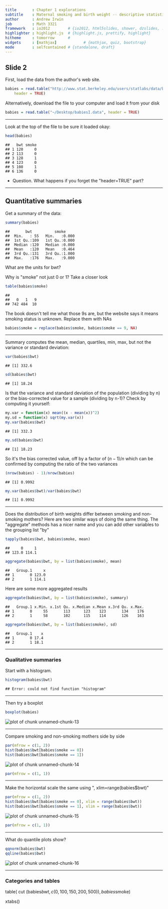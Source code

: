 ```yaml
---
title       : Chapter 1 explorations
subtitle    : Maternal smoking and birth weight -- descriptive statistics
author      : Andrew Irwin
job         : Math 3321
framework   : io2012        # {io2012, html5slides, shower, dzslides, ...}
highlighter : highlight.js  # {highlight.js, prettify, highlight}
hitheme     : tomorrow      # 
widgets     : [mathjax]            # {mathjax, quiz, bootstrap}
mode        : selfcontained # {standalone, draft}
---
```


## Slide 2

First, load the data from the author's web site.



```r
babies = read.table("http://www.stat.berkeley.edu/users/statlabs/data/babiesI.data", 
    header = TRUE)
```




Alternatively, download the file to your computer and load it from your disk


```r
babies = read.table("~/Desktop/babiesI.data", header = TRUE)
```




---
Look at the top of the file to be sure it loaded okay:


```r
head(babies)
```

```
##   bwt smoke
## 1 120     0
## 2 113     0
## 3 128     1
## 4 123     0
## 5 108     1
## 6 136     0
```




* Question. What happens if you forget the "header=TRUE" part?

----
## Quantitative summaries

Get a summary of the data:


```r
summary(babies)
```

```
##       bwt          smoke      
##  Min.   : 55   Min.   :0.000  
##  1st Qu.:109   1st Qu.:0.000  
##  Median :120   Median :0.000  
##  Mean   :120   Mean   :0.464  
##  3rd Qu.:131   3rd Qu.:1.000  
##  Max.   :176   Max.   :9.000  
```



What are the units for bwt?

Why is "smoke" not just 0 or 1? Take a closer look


```r
table(babies$smoke)
```

```
## 
##   0   1   9 
## 742 484  10 
```




The book doesn't tell me what those 9s are, but the website says it means smoking status is unknown. Replace them with NAs


```r
babies$smoke = replace(babies$smoke, babies$smoke == 9, NA)
```




---
Summary computes the mean, median, quartiles, min, max, but not the variance or standard deviation:


```r
var(babies$bwt)
```

```
## [1] 332.6
```

```r
sd(babies$bwt)
```

```
## [1] 18.24
```




Is that the variance and standard deviation of the population (dividing by n) or the bias-corrected value for a sample (dividing by n-1)? Check by computing it yourself:


```r
my.var = function(x) mean((x - mean(x))^2)
my.sd = function(x) sqrt(my.var(x))
my.var(babies$bwt)
```

```
## [1] 332.3
```

```r
my.sd(babies$bwt)
```

```
## [1] 18.23
```



So it's the bias corrected value, off by a factor of $(n-1)/n$ which can be confirmed by computing the ratio of the two variances


```r
(nrow(babies) - 1)/nrow(babies)
```

```
## [1] 0.9992
```

```r
my.var(babies$bwt)/var(babies$bwt)
```

```
## [1] 0.9992
```




---
Does the distribution of birth weights differ between smoking and non-smoking mothers? Here are two similar ways of doing the same thing. The "aggregate" methods has a nicer name and you can add other variables to the grouping list "by"



```r
tapply(babies$bwt, babies$smoke, mean)
```

```
##     0     1 
## 123.0 114.1 
```

```r
aggregate(babies$bwt, by = list(babies$smoke), mean)
```

```
##   Group.1     x
## 1       0 123.0
## 2       1 114.1
```




Here are some more aggregated results


```r
aggregate(babies$bwt, by = list(babies$smoke), summary)
```

```
##   Group.1 x.Min. x.1st Qu. x.Median x.Mean x.3rd Qu. x.Max.
## 1       0     55       113      123    123       134    176
## 2       1     58       102      115    114       126    163
```

```r
aggregate(babies$bwt, by = list(babies$smoke), sd)
```

```
##   Group.1    x
## 1       0 17.4
## 2       1 18.1
```




---
### Qualitative summaries

Start with a histogram.


```r
histogram(babies$bwt)
```

```
## Error: could not find function "histogram"
```




---
Then try a boxplot


```r
boxplot(babies)
```

![plot of chunk unnamed-chunk-13](figure/unnamed-chunk-13.png) 


---
Compare smoking and non-smoking mothers side by side


```r
par(mfrow = c(1, 2))
hist(babies$bwt[babies$smoke == 0])
hist(babies$bwt[babies$smoke == 1])
```

![plot of chunk unnamed-chunk-14](figure/unnamed-chunk-14.png) 

```r
par(mfrow = c(1, 1))
```




---
Make the horizontal scale the same using ", xlim=range(babies$bwt)"


```r
par(mfrow = c(1, 2))
hist(babies$bwt[babies$smoke == 0], xlim = range(babies$bwt))
hist(babies$bwt[babies$smoke == 1], xlim = range(babies$bwt))
```

![plot of chunk unnamed-chunk-15](figure/unnamed-chunk-15.png) 

```r
par(mfrow = c(1, 1))
```




---
What do quantile plots show?


```r
qqnorm(babies$bwt)
qqline(babies$bwt)
```

![plot of chunk unnamed-chunk-16](figure/unnamed-chunk-16.png) 


---
### Categories and tables

table( cut (babies$bwt, c(0, 100, 150, 200, 500)), babies$smoke)

xtabs()




